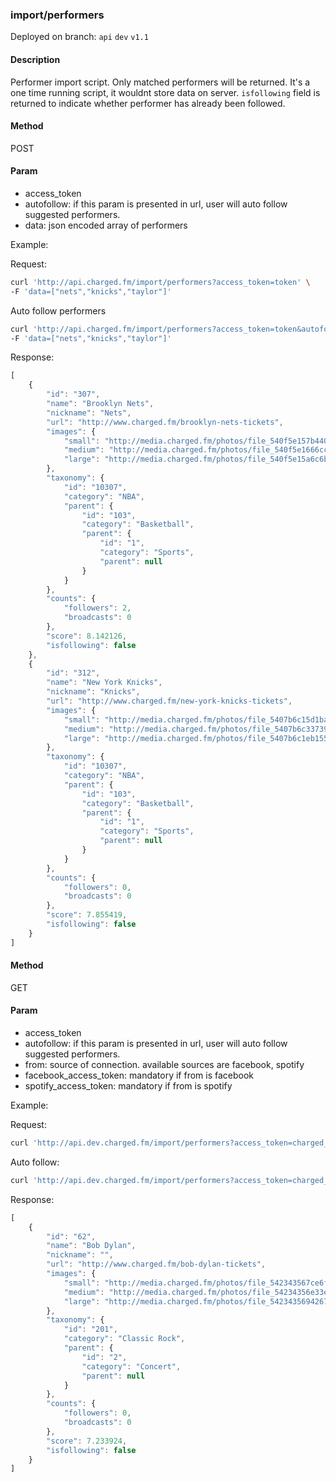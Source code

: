 ### **import/performers**

Deployed on branch: `api` `dev` `v1.1`

#### **Description**

Performer import script. Only matched performers will be returned. It's a one time running script, it wouldnt store data on server. `isfollowing` field is returned to indicate whether performer has already been followed.

#### **Method**

POST

#### **Param**

- access_token
- autofollow: if this param is presented in url, user will auto follow suggested performers.
- data: json encoded array of performers

Example:

Request:
```sh
curl 'http://api.charged.fm/import/performers?access_token=token' \
-F 'data=["nets","knicks","taylor"]'
```
Auto follow performers
```sh
curl 'http://api.charged.fm/import/performers?access_token=token&autofollow' \
-F 'data=["nets","knicks","taylor"]'
```


Response:
```javascript
[
    {
        "id": "307",
        "name": "Brooklyn Nets",
        "nickname": "Nets",
        "url": "http://www.charged.fm/brooklyn-nets-tickets",
        "images": {
            "small": "http://media.charged.fm/photos/file_540f5e157b440.jpg",
            "medium": "http://media.charged.fm/photos/file_540f5e1666cce.jpg",
            "large": "http://media.charged.fm/photos/file_540f5e15a6c6b.jpg"
        },
        "taxonomy": {
            "id": "10307",
            "category": "NBA",
            "parent": {
                "id": "103",
                "category": "Basketball",
                "parent": {
                    "id": "1",
                    "category": "Sports",
                    "parent": null
                }
            }
        },
        "counts": {
            "followers": 2,
            "broadcasts": 0
        },
        "score": 8.142126,
        "isfollowing": false
    },
    {
        "id": "312",
        "name": "New York Knicks",
        "nickname": "Knicks",
        "url": "http://www.charged.fm/new-york-knicks-tickets",
        "images": {
            "small": "http://media.charged.fm/photos/file_5407b6c15d1ba.jpg",
            "medium": "http://media.charged.fm/photos/file_5407b6c33739c.jpg",
            "large": "http://media.charged.fm/photos/file_5407b6c1eb155.jpg"
        },
        "taxonomy": {
            "id": "10307",
            "category": "NBA",
            "parent": {
                "id": "103",
                "category": "Basketball",
                "parent": {
                    "id": "1",
                    "category": "Sports",
                    "parent": null
                }
            }
        },
        "counts": {
            "followers": 0,
            "broadcasts": 0
        },
        "score": 7.855419,
        "isfollowing": false
    }
]
```

#### **Method**

GET

#### **Param**

- access_token
- autofollow: if this param is presented in url, user will auto follow suggested performers.
- from: source of connection. available sources are facebook, spotify
- facebook_access_token: mandatory if from is facebook
- spotify_access_token: mandatory if from is spotify

Example:

Request:
```sh
curl 'http://api.dev.charged.fm/import/performers?access_token=charged_access_token&from=facebook&facebook_access_token=facebook_token'
```
Auto follow: 
```sh
curl 'http://api.dev.charged.fm/import/performers?access_token=charged_access_token&from=facebook&facebook_access_token=facebook_token&autofollow'
```

Response:
```javascript
[
    {
        "id": "62",
        "name": "Bob Dylan",
        "nickname": "",
        "url": "http://www.charged.fm/bob-dylan-tickets",
        "images": {
            "small": "http://media.charged.fm/photos/file_542343567ce6f.jpg",
            "medium": "http://media.charged.fm/photos/file_54234356e33e1.jpg",
            "large": "http://media.charged.fm/photos/file_5423435694267.jpg"
        },
        "taxonomy": {
            "id": "201",
            "category": "Classic Rock",
            "parent": {
                "id": "2",
                "category": "Concert",
                "parent": null
            }
        },
        "counts": {
            "followers": 0,
            "broadcasts": 0
        },
        "score": 7.233924,
        "isfollowing": false
    }
]
```



